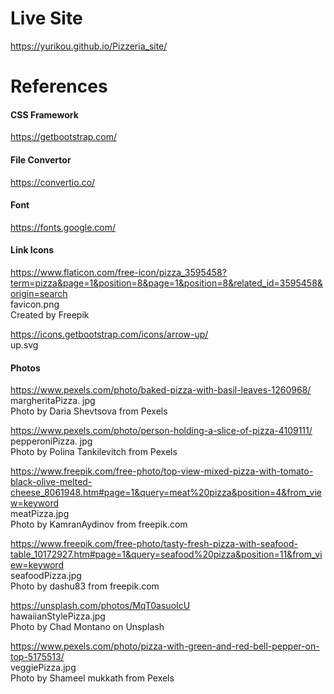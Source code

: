 # Live Site   
https://yurikou.github.io/Pizzeria_site/   

# References   
#### CSS Framework    
https://getbootstrap.com/    

#### File Convertor   
https://convertio.co/    
 
#### Font   
https://fonts.google.com/    
 
#### Link Icons   
https://www.flaticon.com/free-icon/pizza_3595458?term=pizza&page=1&position=8&page=1&position=8&related_id=3595458&origin=search   
favicon.png   
Created by Freepik   

https://icons.getbootstrap.com/icons/arrow-up/   
up.svg    

#### Photos   
https://www.pexels.com/photo/baked-pizza-with-basil-leaves-1260968/   
margheritaPizza. jpg   
Photo by Daria Shevtsova from Pexels   

https://www.pexels.com/photo/person-holding-a-slice-of-pizza-4109111/   
pepperoniPizza. jpg   
Photo by Polina Tankilevitch from Pexels   

https://www.freepik.com/free-photo/top-view-mixed-pizza-with-tomato-black-olive-melted-cheese_8061948.htm#page=1&query=meat%20pizza&position=4&from_view=keyword   
meatPizza.jpg   
Photo by KamranAydinov from freepik.com   

https://www.freepik.com/free-photo/tasty-fresh-pizza-with-seafood-table_10172927.htm#page=1&query=seafood%20pizza&position=11&from_view=keyword   
seafoodPizza.jpg   
Photo by dashu83 from freepik.com   

https://unsplash.com/photos/MqT0asuoIcU   
hawaiianStylePizza.jpg   
Photo by Chad Montano on Unsplash   

https://www.pexels.com/photo/pizza-with-green-and-red-bell-pepper-on-top-5175513/   
veggiePizza.jpg   
Photo by Shameel mukkath from Pexels   

